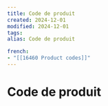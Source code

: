 ```yaml
---
title: Code de produit
created: 2024-12-01
modified: 2024-12-01
tags: 
alias: Code de produit

french:
- "[[16460 Product codes]]"
---
```

# Code de produit
